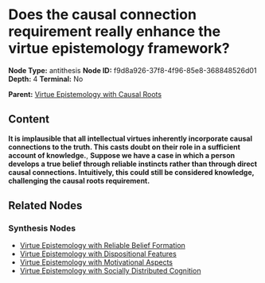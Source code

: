# Does the causal connection requirement really enhance the virtue epistemology framework?

**Node Type:** antithesis
**Node ID:** f9d8a926-37f8-4f96-85e8-368848526d01
**Depth:** 4
**Terminal:** No

**Parent:** [Virtue Epistemology with Causal Roots](virtue-epistemology-with-causal-roots-synthesis-f3a1a7dd-1ba0-4c9f-978d-4c9f33e7a0e1.md)

## Content

**It is implausible that all intellectual virtues inherently incorporate causal connections to the truth. This casts doubt on their role in a sufficient account of knowledge.**, **Suppose we have a case in which a person develops a true belief through reliable instincts rather than through direct causal connections. Intuitively, this could still be considered knowledge, challenging the causal roots requirement.**

## Related Nodes

### Synthesis Nodes

- [Virtue Epistemology with Reliable Belief Formation](virtue-epistemology-with-reliable-belief-formation-synthesis-0776590f-e0c1-4556-ae54-01c32a405e61.md)
- [Virtue Epistemology with Dispositional Features](virtue-epistemology-with-dispositional-features-synthesis-3f01042b-71ab-4c13-88ae-e6f5f11e7b45.md)
- [Virtue Epistemology with Motivational Aspects](virtue-epistemology-with-motivational-aspects-synthesis-351134a5-afe7-4b93-9f3d-5271cf325c36.md)
- [Virtue Epistemology with Socially Distributed Cognition](virtue-epistemology-with-socially-distributed-cognition-synthesis-682a4ba8-5e2d-4915-bc4e-b37772e123c7.md)

